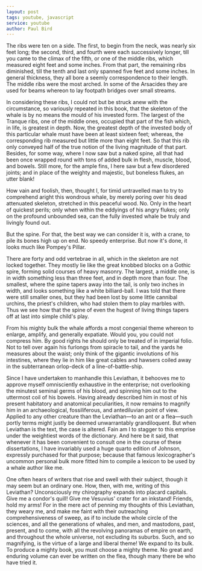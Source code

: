 ```yaml
---
layout: post
tags: youtube, javascript
service: youtube
author: Paul Bird
---
```


The ribs were ten on a side. The first, to begin from the neck, was nearly six feet long; the second, third, and fourth were each successively longer, till you came to the climax of the fifth, or one of the middle ribs, which measured eight feet and some inches. From that part, the remaining ribs diminished, till the tenth and last only spanned five feet and some inches. In general thickness, they all bore a seemly correspondence to their length. The middle ribs were the most arched. In some of the Arsacides they are used for beams whereon to lay footpath bridges over small streams.

In considering these ribs, I could not but be struck anew with the circumstance, so variously repeated in this book, that the skeleton of the whale is by no means the mould of his invested form. The largest of the Tranque ribs, one of the middle ones, occupied that part of the fish which, in life, is greatest in depth. Now, the greatest depth of the invested body of this particular whale must have been at least sixteen feet; whereas, the corresponding rib measured but little more than eight feet. So that this rib only conveyed half of the true notion of the living magnitude of that part. Besides, for some way, where I now saw but a naked spine, all that had been once wrapped round with tons of added bulk in flesh, muscle, blood, and bowels. Still more, for the ample fins, I here saw but a few disordered joints; and in place of the weighty and majestic, but boneless flukes, an utter blank!

How vain and foolish, then, thought I, for timid untravelled man to try to comprehend aright this wondrous whale, by merely poring over his dead attenuated skeleton, stretched in this peaceful wood. No. Only in the heart of quickest perils; only when within the eddyings of his angry flukes; only on the profound unbounded sea, can the fully invested whale be truly and livingly found out.

But the spine. For that, the best way we can consider it is, with a crane, to pile its bones high up on end. No speedy enterprise. But now it's done, it looks much like Pompey's Pillar.

There are forty and odd vertebrae in all, which in the skeleton are not locked together. They mostly lie like the great knobbed blocks on a Gothic spire, forming solid courses of heavy masonry. The largest, a middle one, is in width something less than three feet, and in depth more than four. The smallest, where the spine tapers away into the tail, is only two inches in width, and looks something like a white billiard-ball. I was told that there were still smaller ones, but they had been lost by some little cannibal urchins, the priest's children, who had stolen them to play marbles with. Thus we see how that the spine of even the hugest of living things tapers off at last into simple child's play.

From his mighty bulk the whale affords a most congenial theme whereon to enlarge, amplify, and generally expatiate. Would you, you could not compress him. By good rights he should only be treated of in imperial folio. Not to tell over again his furlongs from spiracle to tail, and the yards he measures about the waist; only think of the gigantic involutions of his intestines, where they lie in him like great cables and hawsers coiled away in the subterranean orlop-deck of a line-of-battle-ship.

Since I have undertaken to manhandle this Leviathan, it behooves me to approve myself omnisciently exhaustive in the enterprise; not overlooking the minutest seminal germs of his blood, and spinning him out to the uttermost coil of his bowels. Having already described him in most of his present habitatory and anatomical peculiarities, it now remains to magnify him in an archaeological, fossiliferous, and antediluvian point of view. Applied to any other creature than the Leviathan&mdash;to an ant or a flea&mdash;such portly terms might justly be deemed unwarrantably grandiloquent. But when Leviathan is the text, the case is altered. Fain am I to stagger to this emprise under the weightiest words of the dictionary. And here be it said, that whenever it has been convenient to consult one in the course of these dissertations, I have invariably used a huge quarto edition of Johnson, expressly purchased for that purpose; because that famous lexicographer's uncommon personal bulk more fitted him to compile a lexicon to be used by a whale author like me.

One often hears of writers that rise and swell with their subject, though it may seem but an ordinary one. How, then, with me, writing of this Leviathan? Unconsciously my chirography expands into placard capitals. Give me a condor's quill! Give me Vesuvius' crater for an inkstand! Friends, hold my arms! For in the mere act of penning my thoughts of this Leviathan, they weary me, and make me faint with their outreaching comprehensiveness of sweep, as if to include the whole circle of the sciences, and all the generations of whales, and men, and mastodons, past, present, and to come, with all the revolving panoramas of empire on earth, and throughout the whole universe, not excluding its suburbs. Such, and so magnifying, is the virtue of a large and liberal theme! We expand to its bulk. To produce a mighty book, you must choose a mighty theme. No great and enduring volume can ever be written on the flea, though many there be who have tried it.
